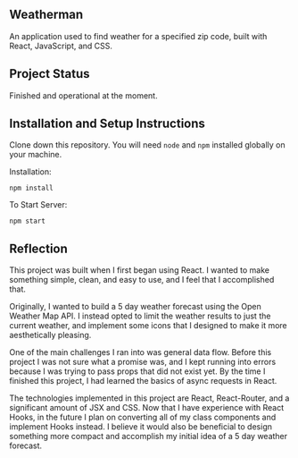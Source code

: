 ## Weatherman

An application used to find weather for a specified zip code, built with React, JavaScript, and CSS.

## Project Status

Finished and operational at the moment.

## Installation and Setup Instructions

Clone down this repository. You will need `node` and `npm` installed globally on your machine.  

Installation:

`npm install`  

To Start Server:

`npm start`

## Reflection

This project was built when I first began using React. I wanted to make something simple, clean, and easy to use, and I feel that I accomplished that.

Originally, I wanted to build a 5 day weather forecast using the Open Weather Map API. I instead opted to limit the weather results to just the current weather, and implement some icons that I designed to make it more aesthetically pleasing.

One of the main challenges I ran into was general data flow. Before this project I was not sure what a promise was, and I kept running into errors because I was trying to pass props that did not exist yet. By the time I finished this project, I had learned the basics of async requests in React.

The technologies implemented in this project are React, React-Router, and a significant amount of JSX and CSS. Now that I have experience with React Hooks, in the future I plan on converting all of my class components and implement Hooks instead. I believe it would also be beneficial to design something more compact and accomplish my initial idea of a 5 day weather forecast.
